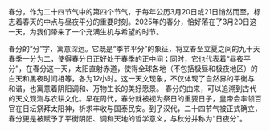 春分，作为二十四节气中的第四个节气，于每年公历3月20日或21日悄然而至，标志着春天的中点与昼夜平分的重要时刻。2025年的春分，恰好落在了3月20日这一天，为我们带来了一个充满生机与希望的时节。

春分的“分”字，寓意深远。它既是“季节平分”的象征，将立春至立夏之间的九十天春季一分为二，使得春分日正好处于春季的正中间；同时，它也代表着“昼夜平分”，在春分这一天，太阳直射赤道，使得全球各地（不包括极昼和极夜地区）的白天和黑夜时间相等，各为12小时。这一天文现象，不仅体现了自然界的平衡与和谐，也寓意着阴阳调和、万物生长的美好愿景。
春分的由来，可以追溯到古代的天文观测与农耕文化。早在周代，春分就被视为祭日的重要日子，皇帝会率领百官在日坛祭拜太阳神，祈求丰收与国泰民安。到了汉代，二十四节气被正式确立，春分更是被赋予了平衡阴阳、调和天地的哲学意义，与秋分并称为“日夜分”。
